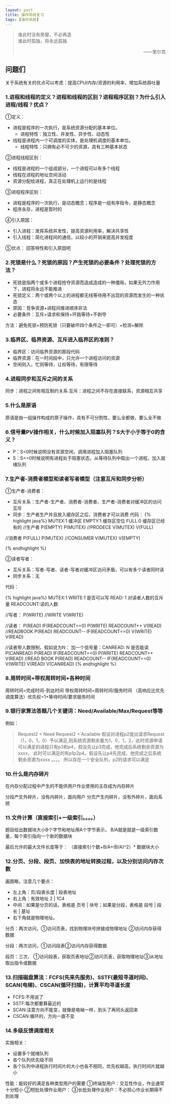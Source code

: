 ```yaml
---
layout: post
title: 操作系统复习
tags: [操作系统]
---
```


> 谁此时没有房屋，不必再造 <br>
> 谁此时孤独，将永远孤独                       
> <p align="right">——里尔克</p>

## 问题们

关于系统有关的优点可以考虑：提高CPU/内存/资源的利用率，增加系统吞吐量

### 1.进程和线程的定义？进程和线程的区别？进程程序区别？为什么引入进程/线程？优点？
①定义：
* 进程是程序的一次执行，是系统资源分配的基本单位。
    * 进程特性：独立性、并发性、异步性、动态性
* 线程是进程内一个可调度的实体，是处理机调度的基本单位。
    * 线程特性：只拥有必不可少的资源，具有三种基本状态

②进程线程区别：
* 线程是进程的一个组成部分，一个进程可以有多个线程
* 线程在进程的地址空间活动
* 资源分配给进程，真正在处理机上运行的是线程

③进程程序区别：
* 进程是程序的一次执行，是动态概念；程序是一组有序指令，是静态概念
* 程序永存，进程是暂时的

④引入原因：
* 引入进程：发挥系统并发性，提高资源利用率，解决共享性
* 引入线程：简化进程间的通信，以较小的开销来提高并发程度

⑤优点：
回答特性和引入原因吧

### 2.死锁是什么？死锁的原因？产生死锁的必要条件？处理死锁的方法？

* 死锁是指两个或多个进程抢夺资源而造成造成的一种僵局，如果无外力作用下，进程将永远不能推进
* 死锁定义：两个或两个以上的进程都无线等待用不出现的资源而发生的一种状态
* 原因：竞争资源+进程间推进顺序非法
* 必要条件：互斥+请求和保持+环路等待+不剥夺

方法：避免死锁+预防死锁（只要破坏四个条件之一即可）+检测+解除

### 3.临界区、临界资源、互斥进入临界区的准则？

* 临界区：访问临界资源的那段代码
* 临界资源：在一时间段中，只允许一个进程访问的资源
* 空闲则入，忙则等待，让权等待，有限等待

### 4.进程同步和互斥之间的关系

同步：进程之间有相互制约关系
互斥：进程之间不存在直接联系，资源相互共享

### 5.什么是原语

原语是由一组操作构成的原子操作，具有不可分割性，要么全都做，要么全不做

### 6.信号量PV操作相关，什么时候加入阻塞队列？S大于小于等于0的含义？

* P：S<0时候说明没有资源空闲，调用进程加入阻塞队列
* S：S<=0时候说明有进程处于阻塞状态，从等待队列中取出一个进程，加入就绪队列

### 7.生产者-消费者模型和读者写者模型（注意互斥和同步分析）

①生产者-消费者：
 * 互斥关系：生产者-生产者、消费者-消费者、生产者-消费者对缓冲区的访问互斥
 * 同步：生产者生产并且放入缓存区之后，消费者才可以消费
 代码：
 {% highlight java%}
    MUTEX:1 缓冲区
    EMPTY:1 缓存区空位
    FULL:0 缓存区已经有的
//生产者
P(EMPTY)
P(MUTEX)
//PRODECE
V(MUTEX)
V(FULL)

//消费者
P(FULL)
P(MUTEX)
//CONSUMER
V(MUTEX)
V(EMPTY)

{% endhighlight %}

②读者写者：
* 互斥关系：写者-写者、读者-写者对缓冲区访问矛盾，可以有多个读者同时读
* 同步关系：无

代码：

{% highlight java%}
MUTEX:1
WRITE:1 是否可以写
READ: 1 对读者人数的互斥量
READCOUNT:读的人数

//写者：
P(WRITE)
//WRITE
V(WRITE)

//读者：
P(READ)
IF(READCOUNT==0) P(WRITE)
READCOUNT++
V(READ)
//READBOOK
P(READ)
READCOUNT--
IF(READCOUNT==0) V(WRITE)
V(READ)

//读者带人数限制，假如说为N：
加一个信号量：CANREAD: N 是否能读
P(CANREAD)
P(READ)
IF(READCOUNT==0) P(WRITE)
READCOUNT++
V(READ)
//READ BOOK
P(READ)
READCOUNT--
IF(READCOUNT==0) V(WRITE)
V(READ)
V(CANREAD)
{% endhighlight %}

### 8.周转时间+带权周转时间+各种时间

周转时间=完成时间-到达时间
带权周转时间=周转时间/服务时间
（高响应比优先调度算法）优先权=1+等待时间/要求服务时间

### 9.银行家算法答题几个关键词：Need/Available/Max/Request等等

例如：

> Request2 < Need
> Request2 < Acailable
> 假设对进程p2提出请求Request（1，0，1，0）予以满足,则系统资源剩余量为1，0，1，2，此时资源申请可以满足的进程只有p3和p4，假设先让p3完成，他完成后系统剩余资源为xxxx，
> 此时可以满足的有p1p2p4，假设先让p4先完成，他完成之后系统剩余资源为xxxx 。。。。
> 所以存在一个安全队列，p2的请求可以满足

### 10.什么是内存碎片

在内存分配过程中产生的不能供用户作业使用的主存成为内存碎片

分段产生外碎片，没有内碎片，面向用户
分页产生内碎片，没有外碎片，面向系统

### 11.文件计算（直接索引+一级索引。。。。）

题目给出数据块大小B个字节和地址用A个字节表示，
B/A就是就是一级索引数量，每个索引指向一个新的数据块

最后允许的最大文件长度等于：
（直接索引个数+B/A+(B/A)^2）* 数据块大小

### 12.分页、分段、段页、加快表的地址转换过程，以及分别访问内存次数

画图略，注意几个要点：

* 左上角：页/段表长度 | 段表地址
* 右上角：有效地址 2 | 1C4
* 中间：如果是分页的话，表格是 页号 | 块号；如果是分段，表格是 段号 | 段长 | 基址
* 右下角就是物理地址。

分页：两次访问，①访问页表，找到物理块号拼接成物理地址 ②访问内存获得数据

分段：两次访问，①访问段表②访问内存获得数据

段页：三次， ①访问段表，获取页表地址②访问页表，获取物理地址③从地址取出指令或数据

### 13.扫描磁盘算法：FCFS(先来先服务)、SSTF(最短寻道时间)、SCAN(电梯)、CSCAN(循环扫描)，计算平均寻道长度

* FCFS:不用说了
* SSTF:每次都要算最近的
* SCAN:注意方向不能变，就像是电梯一样，到头了再同头返回来
* CSCAN:循环的，方向一直不变

### 14.多级反馈调度相关

实施相关：
* 设置多个就绪队列
* 各个队列优先级不同
* 各个队列中进程执行时间片的大小也各不相同，优先权越高，执行时间片就越小

性能：能较好的满足各种类型用户的需要
①终端型用户：交互性作业，作业通常十分短小
②短批处理作业用户：
③长批处理作业用户：不必担心作业长期得不到处理